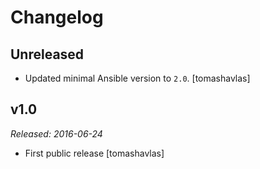 Changelog
=========

Unreleased
----------

- Updated minimal Ansible version to `2.0`.
  [tomashavlas]

v1.0
----

*Released: 2016-06-24*

- First public release
  [tomashavlas]
